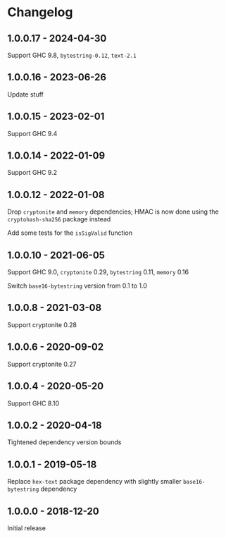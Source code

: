 Changelog
=========

1.0.0.17 - 2024-04-30
--------------------------------------------------

Support GHC 9.8, `bytestring-0.12`, `text-2.1`


1.0.0.16 - 2023-06-26
--------------------------------------------------

Update stuff


1.0.0.15 - 2023-02-01
--------------------------------------------------

Support GHC 9.4


1.0.0.14 - 2022-01-09
--------------------------------------------------

Support GHC 9.2


1.0.0.12 - 2022-01-08
--------------------------------------------------

Drop `cryptonite` and `memory` dependencies; HMAC is
now done using the `cryptohash-sha256` package instead

Add some tests for the `isSigValid` function


1.0.0.10 - 2021-06-05
--------------------------------------------------

Support GHC 9.0, `cryptonite` 0.29, `bytestring` 0.11,
`memory` 0.16

Switch `base16-bytestring` version from 0.1 to 1.0


1.0.0.8 - 2021-03-08
--------------------------------------------------

Support cryptonite 0.28


1.0.0.6 - 2020-09-02
--------------------------------------------------

Support cryptonite 0.27


1.0.0.4 - 2020-05-20
--------------------------------------------------

Support GHC 8.10


1.0.0.2 - 2020-04-18
--------------------------------------------------

Tightened dependency version bounds


1.0.0.1 - 2019-05-18
--------------------------------------------------

Replace `hex-text` package dependency with slightly
smaller `base16-bytestring` dependency


1.0.0.0 - 2018-12-20
--------------------------------------------------

Initial release
